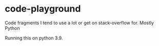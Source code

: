 # code-playground
Code fragments I tend to use a lot or get on stack-overflow for. Mostly Python

Running this on python 3.9.